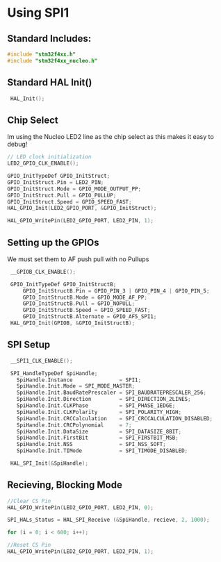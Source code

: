 # Using SPI1

## Standard Includes:
```c
#include "stm32f4xx.h"
#include "stm32f4xx_nucleo.h"
```

## Standard HAL Init()
```c
 HAL_Init();
```

## Chip Select
 Im using the Nucleo LED2 line as the chip select as this makes it easy to debug!

 ```c
 // LED clock initialization
 LED2_GPIO_CLK_ENABLE();

 GPIO_InitTypeDef GPIO_InitStruct;
 GPIO_InitStruct.Pin = LED2_PIN;
 GPIO_InitStruct.Mode = GPIO_MODE_OUTPUT_PP;
 GPIO_InitStruct.Pull = GPIO_PULLUP;
 GPIO_InitStruct.Speed = GPIO_SPEED_FAST;
 HAL_GPIO_Init(LED2_GPIO_PORT, &GPIO_InitStruct);

 HAL_GPIO_WritePin(LED2_GPIO_PORT, LED2_PIN, 1);
```

## Setting up the GPIOs

We must set them to AF push pull with no Pullups
```c
 __GPIOB_CLK_ENABLE();

 GPIO_InitTypeDef GPIO_InitStructB;
	 GPIO_InitStructB.Pin = GPIO_PIN_3 | GPIO_PIN_4 | GPIO_PIN_5;
	 GPIO_InitStructB.Mode = GPIO_MODE_AF_PP;
	 GPIO_InitStructB.Pull = GPIO_NOPULL;
	 GPIO_InitStructB.Speed = GPIO_SPEED_FAST;
	 GPIO_InitStructB.Alternate = GPIO_AF5_SPI1;
 HAL_GPIO_Init(GPIOB, &GPIO_InitStructB);
```

## SPI Setup

```c
 __SPI1_CLK_ENABLE();

 SPI_HandleTypeDef SpiHandle;
   SpiHandle.Instance               = SPI1;
   SpiHandle.Init.Mode = SPI_MODE_MASTER;
   SpiHandle.Init.BaudRatePrescaler = SPI_BAUDRATEPRESCALER_256;
   SpiHandle.Init.Direction         = SPI_DIRECTION_2LINES;
   SpiHandle.Init.CLKPhase          = SPI_PHASE_1EDGE;
   SpiHandle.Init.CLKPolarity       = SPI_POLARITY_HIGH;
   SpiHandle.Init.CRCCalculation    = SPI_CRCCALCULATION_DISABLED;
   SpiHandle.Init.CRCPolynomial     = 7;
   SpiHandle.Init.DataSize          = SPI_DATASIZE_8BIT;
   SpiHandle.Init.FirstBit          = SPI_FIRSTBIT_MSB;
   SpiHandle.Init.NSS               = SPI_NSS_SOFT;
   SpiHandle.Init.TIMode            = SPI_TIMODE_DISABLED;

 HAL_SPI_Init(&SpiHandle);
```
## Recieving, Blocking Mode

```c
//Clear CS Pin
HAL_GPIO_WritePin(LED2_GPIO_PORT, LED2_PIN, 0);

SPI_HALs_Status = HAL_SPI_Receive (&SpiHandle, recieve, 2, 1000);

for (i = 0; i < 600; i++);

//Reset CS Pin
HAL_GPIO_WritePin(LED2_GPIO_PORT, LED2_PIN, 1);
```
